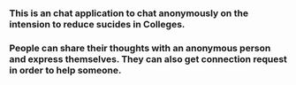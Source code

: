 ### This is an chat application to chat anonymously on the intension to reduce sucides in Colleges.
### People can share their thoughts with an anonymous person and express themselves. They can also get connection request in order to help someone.
 